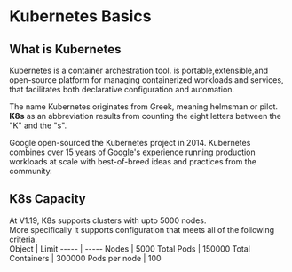 # Kubernetes Basics  
## What is Kubernetes
Kubernetes is a container archestration tool.
is portable,extensible,and open-source platform for managing containerized workloads and services, that facilitates both declarative configuration and automation.

The name Kubernetes originates from Greek, meaning helmsman or pilot.   
**K8s** as an abbreviation results from counting the eight letters between the "K" and the "s".  

Google open-sourced the Kubernetes project in 2014. Kubernetes combines over 15 years of Google's experience running production workloads at scale with best-of-breed ideas and practices from the community.

## K8s Capacity
At V1.19, K8s supports clusters with upto 5000 nodes.  
More specifically it supports configuration that meets all of the following criteria.  
Object | Limit
-----  | -----
Nodes | 5000
Total Pods | 150000
Total Containers | 300000
Pods per node | 100
